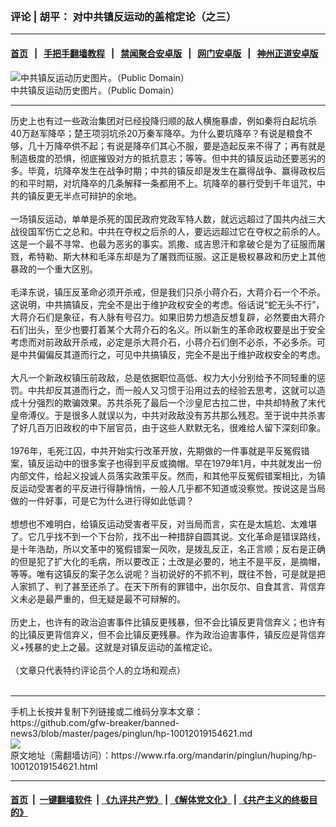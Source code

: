 ###  评论 | 胡平： 对中共镇反运动的盖棺定论（之三）
------------------------

#### [首页](https://github.com/gfw-breaker/banned-news3/blob/master/README.md) &nbsp;&nbsp;|&nbsp;&nbsp; [手把手翻墙教程](https://github.com/gfw-breaker/guides/wiki) &nbsp;&nbsp;|&nbsp;&nbsp; [禁闻聚合安卓版](https://github.com/gfw-breaker/bn-android) &nbsp;&nbsp;|&nbsp;&nbsp; [网门安卓版](https://github.com/oGate2/oGate) &nbsp;&nbsp;|&nbsp;&nbsp; [神州正道安卓版](https://github.com/SzzdOgate/update) 



<div id="headerimg">
 <img alt="中共镇反运动历史图片。（Public Domain）
" src="https://www.rfa.org/mandarin/pinglun/huping/hp-10012019154621.html/40602_949509_604381.jpg/@@images/3db1ba67-01b0-4b23-ad3f-c09313e37dde.jpeg" title="中共镇反运动历史图片。（Public Domain）
"/>
 <div id="headerimgcontents">
  <div id="headerimgcaption">
   <span>
    中共镇反运动历史图片。（Public Domain）
   </span>
   <!-- zoomattribute -->
  </div>
  <!-- headerimgcaption -->
 </div>
 <!-- headerimagecontents -->
</div>

<hr/>
<div id="storytext">
 <div>
  <div class="slot_header">
  </div>
 </div>
 <p>
  历史上也有过一些政治集团对已经投降归顺的敌人横施暴虐，例如秦将白起坑杀40万赵军降卒；楚王项羽坑杀20万秦军降卒。为什么要坑降卒？有说是粮食不够，几十万降卒供不起；有说是降卒们其心不服，要是造起反来不得了；再有就是制造极度的恐惧，彻底摧毁对方的抵抗意志；等等。但中共的镇反运动还要恶劣的多。毕竟，坑降卒发生在战争时期；中共的镇反却是发生在赢得战争、赢得政权后的和平时期，对坑降卒的几条解释一条都用不上。坑降卒的暴行受到千年诅咒，中共的镇反更无半点可辩护的余地。
  <br/>
  <br/>
  一场镇反运动，单单是杀死的国民政府党政军特人数，就远远超过了国共内战三大战役国军伤亡之总和。中共在夺权之后杀的人，要远远超过它在夺权之前杀的人。这是一个最不寻常、也最为恶劣的事实。凯撒、成吉思汗和拿破仑是为了征服而屠戮，希特勒、斯大林和毛泽东却是为了屠戮而征服。这正是极权暴政和历史上其他暴政的一个重大区别。
  <br/>
  <br/>
  毛泽东说，镇压反革命必须开杀戒，但是我们只杀小蒋介石，大蒋介石一个不杀。这说明，中共搞镇反，完全不是出于维护政权安全的考虑。俗话说“蛇无头不行”，大蒋介石们是象征，有人脉有号召力。如果旧势力想造反想复辟，必然要由大蒋介石们出头，至少也要打着某个大蒋介石的名义。所以新生的革命政权要是出于安全考虑而对前政敌开杀戒，必定是杀大蒋介石，小蒋介石们倒不必杀，不必多杀。可是中共偏偏反其道而行之，可见中共搞镇反，完全不是出于维护政权安全的考虑。
  <br/>
  <br/>
  大凡一个新政权镇压前政敌，总是依据职位高低、权力大小分别给予不同轻重的惩罚。中共却反其道而行之，而一般人又习惯于沿用过去的经验去思考，这就可以造成十分强烈的欺骗效果。苏共杀死了最后一个沙皇尼古拉二世，中共却特赦了末代皇帝溥仪。于是很多人就误以为，中共对政敌没有苏共那么残忍。至于说中共杀害了好几百万旧政权的中下层官员，由于这些人默默无名，很难给人留下深刻印象。
  <br/>
  <br/>
  1976年，毛死江囚，中共开始实行改革开放，先期做的一件事就是平反冤假错案，镇反运动中的很多案子也得到平反或摘帽。早在1979年1月，中共就发出一份内部文件，给起义投诚人员落实政策平反。然而，和其他平反冤假错案相比，为镇反运动受害者的平反进行得静悄悄，一般人几乎都不知道或没察觉。按说这是当局做的一件好事，可是它为什么进行得如此低调？
  <br/>
  <br/>
  想想也不难明白，给镇反运动受害者平反，对当局而言，实在是太尴尬、太难堪了。它几乎找不到一个下台阶，找不出一种措辞自圆其说。文化革命是错误路线，是十年浩劫，所以文革中的冤假错案一风吹，是拨乱反正，名正言顺；反右是正确的但是犯了扩大化的毛病，所以要改正；土改是必要的，地主不是平反，是摘帽，等等。唯有这镇反的案子怎么说呢？当初说好的不抓不判，既往不咎，可是就是把人家抓了、判了甚至还杀了。在天下所有的罪错中，出尔反尔、自食其言、背信弃义未必是最严重的，但无疑是最不可辩解的。
  <br/>
  <br/>
  历史上，也许有的政治迫害事件比镇反更残暴，但不会比镇反更背信弃义；也许有的比镇反更背信弃义，但不会比镇反更残暴。作为政治迫害事件，镇反应是背信弃义+残暴的史上之最。这就是对镇反运动的盖棺定论。
  <br/>
  <br/>
  （文章只代表特约评论员个人的立场和观点）
  <br/>
  <br/>
 </p>
</div>

<hr/>
手机上长按并复制下列链接或二维码分享本文章：<br/>
https://github.com/gfw-breaker/banned-news3/blob/master/pages/pinglun/hp-10012019154621.md <br/>
<a href='https://github.com/gfw-breaker/banned-news3/blob/master/pages/pinglun/hp-10012019154621.md'><img src='https://github.com/gfw-breaker/banned-news3/blob/master/pages/pinglun/hp-10012019154621.md.png'/></a> <br/>
原文地址（需翻墙访问）：https://www.rfa.org/mandarin/pinglun/huping/hp-10012019154621.html


------------------------
#### [首页](https://github.com/gfw-breaker/banned-news3/blob/master/README.md) &nbsp;|&nbsp; [一键翻墙软件](https://github.com/gfw-breaker/nogfw/blob/master/README.md) &nbsp;| [《九评共产党》](https://github.com/gfw-breaker/9ping.md/blob/master/README.md#九评之一评共产党是什么) | [《解体党文化》](https://github.com/gfw-breaker/jtdwh.md/blob/master/README.md) | [《共产主义的终极目的》](https://github.com/gfw-breaker/gczydzjmd.md/blob/master/README.md)


<img src='http://gfw-breaker.win/banned-news3/pages/pinglun/hp-10012019154621.md' width='0px' height='0px'/>